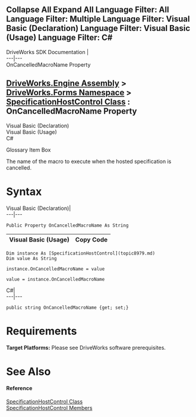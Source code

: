 Collapse All Expand All Language Filter: All  Language Filter: Multiple  Language Filter: Visual Basic (Declaration) Language Filter: Visual Basic (Usage) Language Filter: C#  
---  
DriveWorks SDK Documentation  |   
---|---  
OnCancelledMacroName Property   
  
[DriveWorks.Engine Assembly](topic2156.md) > [DriveWorks.Forms Namespace](topic7266.md) > [SpecificationHostControl Class](topic8979.md) : OnCancelledMacroName Property  
---  
  
Visual Basic (Declaration)    
Visual Basic (Usage)    
C# 

Glossary Item Box

The name of the macro to execute when the hosted specification is cancelled. 

# Syntax

Visual Basic (Declaration)|   
---|---  
      
    
    Public Property OnCancelledMacroName As String  
  
Visual Basic (Usage)| Copy Code  
---|---  
      
    
    Dim instance As [SpecificationHostControl](topic8979.md)
    Dim value As String
     
    instance.OnCancelledMacroName = value
     
    value = instance.OnCancelledMacroName  
  
C#|   
---|---  
      
    
    public string OnCancelledMacroName {get; set;}  
  
# Requirements

**Target Platforms:** Please see DriveWorks software prerequisites.

# See Also

#### Reference

[SpecificationHostControl Class](topic8979.md)   
[SpecificationHostControl Members](topic8980.md)


